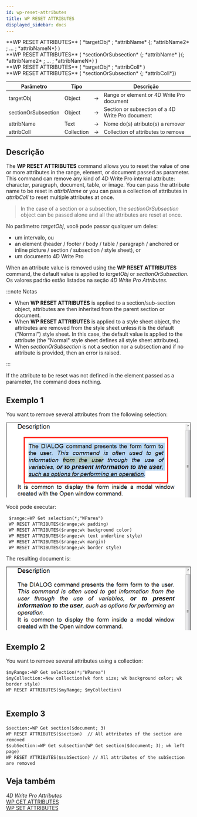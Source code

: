 ```yaml
---
id: wp-reset-attributes
title: WP RESET ATTRIBUTES
displayed_sidebar: docs
---
```


<!--REF #_command_.WP RESET ATTRIBUTES.Syntax-->**WP RESET ATTRIBUTES** ( *targetObj* ; *attribName* {; *attribName2* ; ... ; *attribNameN*} )<br/> **WP RESET ATTRIBUTES** ( *sectionOrSubsection* {; *attribName* }{; *attribName2* ; ... ; *attribNameN*} )<br/>**WP RESET ATTRIBUTES** ( *targetObj* ; *attribColl* )<br/> **WP RESET ATTRIBUTES** ( *sectionOrSubsection* {; *attribColl*})<!-- END REF-->

<!--REF #_command_.WP RESET ATTRIBUTES.Params-->

| Parâmetro           | Tipo       |                             | Descrição                                                              |
| ------------------- | ---------- | --------------------------- | ---------------------------------------------------------------------- |
| targetObj           | Object     | &#8594; | Range or element or 4D Write Pro document                              |
| sectionOrSubsection | Object     | &#8594; | Section or subsection of a 4D Write Pro document                       |
| attribName          | Text       | &#8594; | Nome do(s) atributo(s) a remover |
| attribColl          | Collection | &#8594; | Collection of attributes to remove                                     |

<!-- END REF-->

## Descrição

The **WP RESET ATTRIBUTES** command <!--REF #_command_.WP RESET ATTRIBUTES.Summary--> allows you to reset the value of one or more attributes in the range, element, or document passed as parameter.<!-- END REF--> This command can remove any kind of 4D Write Pro internal attribute: character, paragraph, document, table, or image. You can pass the attribute name to be reset in *attribName* or you can pass a collection of attributes in *attribColl* to reset multiple attributes at once.

> In the case of a section or a subsection, the *sectionOrSubsection* object can be passed alone and all the attributes are reset at once.

No parâmetro *targetObj*, você pode passar qualquer um deles:

- um intervalo, ou
- an element (header / footer / body / table / paragraph / anchored or inline picture / section / subsection / style sheet), or
- um documento 4D Write Pro

When an attribute value is removed using the **WP RESET ATTRIBUTES** command, the default value is applied to *targetObj* or *sectionOrSubsection*. Os valores padrão estão listados na seção *4D Write Pro Attributes*.

:::note Notas

- When **WP RESET ATTRIBUTES** is applied to a section/sub-section object, attributes are then inherited from the parent section or document.
- When **WP RESET ATTRIBUTES** is applied to a style sheet object, the attributes are removed from the style sheet unless it is the default ("Normal") style sheet. In this case, the default value is applied to the attribute (the "Normal" style sheet defines all style sheet attributes).
- When *sectionOrSubsection* is not a section nor a subsection and if no attribute is provided, then an error is raised.

:::

If the attribute to be reset was not defined in the element passed as a parameter, the command does nothing.

## Exemplo 1

You want to remove several attributes from the following selection:

![](../../assets/en/WritePro/commands/pict2643861.en.png)

Você pode executar:

```4d
 $range:=WP Get selection(*;"WParea")
 WP RESET ATTRIBUTES($range;wk padding)
 WP RESET ATTRIBUTES($range;wk background color)
 WP RESET ATTRIBUTES($range;wk text underline style)
 WP RESET ATTRIBUTES($range;wk margin)
 WP RESET ATTRIBUTES($range;wk border style)
```

The resulting document is:

![](../../assets/en/WritePro/commands/pict2643863.en.png)

## Exemplo 2

You want to remove several attributes using a collection:

```4d
$myRange:=WP Get selection(*;"WParea")
$myCollection:=New collection(wk font size; wk background color; wk border style)
WP RESET ATTRIBUTES($myRange; $myCollection)
 
```

## Exemplo 3

```4d
$section:=WP Get section($document; 3)
WP RESET ATTRIBUTES($section)  // All attributes of the section are removed
$subSection:=WP Get subsection(WP Get section($document; 3); wk left page)
WP RESET ATTRIBUTES($subSection) // All attributes of the subSection are removed
```

## Veja também

*4D Write Pro Attributes*\
[WP GET ATTRIBUTES](wp-get-attributes.md)\
[WP SET ATTRIBUTES](wp-set-attributes.md)
